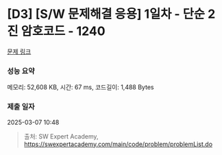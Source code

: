 # [D3] [S/W 문제해결 응용] 1일차 - 단순 2진 암호코드 - 1240 

[문제 링크](https://swexpertacademy.com/main/code/problem/problemDetail.do?contestProbId=AV15FZuqAL4CFAYD) 

### 성능 요약

메모리: 52,608 KB, 시간: 67 ms, 코드길이: 1,488 Bytes

### 제출 일자

2025-03-07 10:48



> 출처: SW Expert Academy, https://swexpertacademy.com/main/code/problem/problemList.do